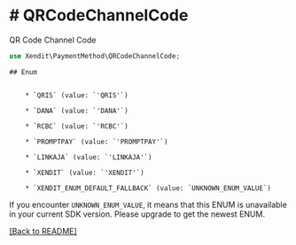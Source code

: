 # # QRCodeChannelCode
QR Code Channel Code

```php
use Xendit\PaymentMethod\QRCodeChannelCode;
```


    ## Enum

    
        * `QRIS` (value: `'QRIS'`)
    
        * `DANA` (value: `'DANA'`)
    
        * `RCBC` (value: `'RCBC'`)
    
        * `PROMPTPAY` (value: `'PROMPTPAY'`)
    
        * `LINKAJA` (value: `'LINKAJA'`)
    
        * `XENDIT` (value: `'XENDIT'`)
    
        * `XENDIT_ENUM_DEFAULT_FALLBACK` (value: `UNKNOWN_ENUM_VALUE`)

If you encounter `UNKNOWN_ENUM_VALUE`, it means that this ENUM is unavailable in your current SDK version. Please upgrade to get the newest ENUM.

[[Back to README]](../../README.md)
